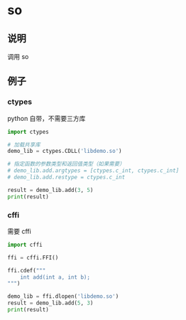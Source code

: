 # so

## 说明

调用 so

## 例子

### ctypes

python 自带，不需要三方库

```python
import ctypes

# 加载共享库
demo_lib = ctypes.CDLL('libdemo.so')

# 指定函数的参数类型和返回值类型（如果需要）
# demo_lib.add.argtypes = [ctypes.c_int, ctypes.c_int]
# demo_lib.add.restype = ctypes.c_int

result = demo_lib.add(3, 5)
print(result)
```

### cffi

需要 cffi

```python
import cffi

ffi = cffi.FFI()

ffi.cdef("""
    int add(int a, int b);
""")

demo_lib = ffi.dlopen('libdemo.so')
result = demo_lib.add(5, 3)
print(result)
```

